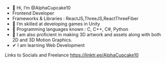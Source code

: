 - 👋 Hi, I’m @AlphaCupcake10
- Frontend Developer
- Frameworks & Libraries : ReactJS,ThreeJS,ReactThreeFiber
- 👀 I’m skilled at developing games in Unity
- 🌱 Programming languages known : C, C++, C#, Python
- 🍞 I am also proficient in making 3D artwork and assets along with both 2D and 3D Motion Graphics.
-  ✔ I am learning Web Development

Links to Socials and Freelance
https://linktr.ee/AlphaCupcake10




<!---
Alphacupcake10/Alphacupcake10 is a ✨ special ✨ repository because its `README.md` (this file) appears on your GitHub profile.
You can click the Preview link to take a look at your changes.
--->
